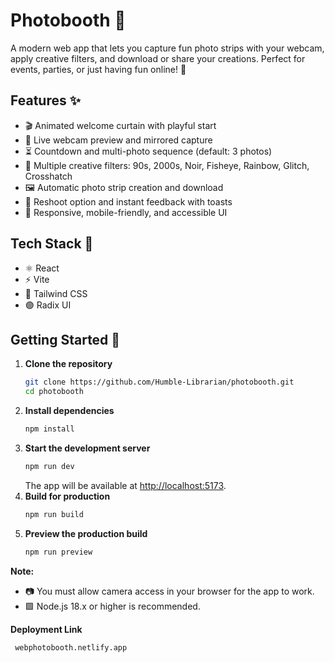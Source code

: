 # Photobooth 📸

A modern web app that lets you capture fun photo strips with your webcam, apply creative filters, and download or share your creations. Perfect for events, parties, or just having fun online! 🎉

## Features ✨
- 🎬 Animated welcome curtain with playful start
- 🎥 Live webcam preview and mirrored capture
- ⏳ Countdown and multi-photo sequence (default: 3 photos)
- 🎨 Multiple creative filters: 90s, 2000s, Noir, Fisheye, Rainbow, Glitch, Crosshatch
- 🖼️ Automatic photo strip creation and download
- 🔄 Reshoot option and instant feedback with toasts
- 📱 Responsive, mobile-friendly, and accessible UI

## Tech Stack 🧩
- ⚛️ React
- ⚡ Vite
- 🌈 Tailwind CSS
- 🟣 Radix UI

## Getting Started 🚀

1. **Clone the repository**
   ```bash
   git clone https://github.com/Humble-Librarian/photobooth.git
   cd photobooth
   ```
2. **Install dependencies**
   ```bash
   npm install
   ```
3. **Start the development server**
   ```bash
   npm run dev
   ```
   The app will be available at [http://localhost:5173](http://localhost:5173).
4. **Build for production**
   ```bash
   npm run build
   ```
5. **Preview the production build**
   ```bash
   npm run preview
   ```

**Note:**
- 📷 You must allow camera access in your browser for the app to work.
- 🟩 Node.js 18.x or higher is recommended.

**Deployment Link**
  ```bash
   webphotobooth.netlify.app
 ```
